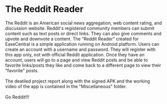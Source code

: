 # The Reddit Reader
The Reddit is an American social news aggregation, web content rating, and discussion website. Reddit's registered community members can submit content such as text posts or direct links. They can also give comments and upvote and downvote a content. The “Reddit Reader” created for EaseCentral is a simple application running on Android platform. Users can create an account with a username and password. They will register with this app only, not with official Reddit application. Once they have an account, users will go to a page and view Reddit posts and be able to favorite links/posts they like and come back to a different page to view their "favorite" posts. </br>
</br>
The deatiled project report along with the signed APK and the working video of the app is contained in the "Miscellaneous" folder.</br>
</br>
Go Reddit!!!

